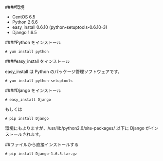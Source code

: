 ####環境

- CentOS 6.5
- Python 2.6.6
- easy_install 0.6.10 (python-setuptools-0.6.10-3)
- Django 1.6.5

####Python をインストール

    # yum install python

####easy_install をインストール

easy_install は Python のパッケージ管理ソフトウェアです。

    # yum install python-setuptools

####Django をインストール

```
# easy_install Django
```

もしくは

```
# pip install Django
```

環境にもよりますが、/usr/lib/python2.6/site-packages/ 以下に Django がインストールされます。

##ファイルから直接インストールする

```
# pip install Django-1.6.5.tar.gz
```


